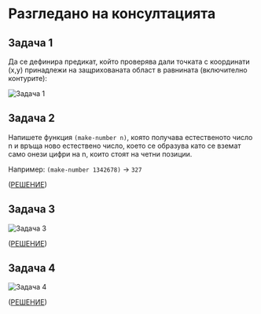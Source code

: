 Разгледано на консултацията
===========================

Задача 1
--------
Да се дефинира предикат, който проверява дали точката с координати (x,y) принадлежи на
защрихованата област в равнината (включително контурите):

![](https://rawgit.com/hristozov/fpkn1415/master/img/extra-1-1.png "Задача 1")

Задача 2
--------
Напишете функция `(make-number n)`, която получава естественото число n и връща ново естествено число, което се образува като се вземат само онези цифри на n, които стоят на четни позиции.

Например: `(make-number 1342678)` -> `327`

([РЕШЕНИЕ](02make-number.scm))

Задача 3
--------
![](https://rawgit.com/hristozov/fpkn1415/master/img/extra-1-3.png "Задача 3")

([РЕШЕНИЕ](03.scm))

Задача 4
--------
![](https://rawgit.com/hristozov/fpkn1415/master/img/extra-1-4.png "Задача 4")

([РЕШЕНИЕ](04.scm))
